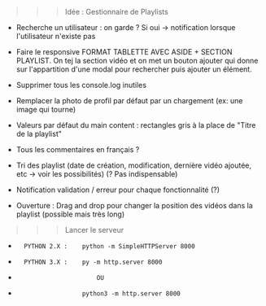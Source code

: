 >>> Idée : Gestionnaire de Playlists
- Recherche un utilisateur : on garde ? Si oui -> notification lorsque l'utilisateur n'existe pas
- Faire le responsive
	FORMAT TABLETTE AVEC ASIDE + SECTION PLAYLIST. On tej la section vidéo et on met un bouton ajouter qui donne sur l'appartition d'une modal pour rechercher puis ajouter un élément.
- Supprimer tous les console.log inutiles
- Remplacer la photo de profil par défaut par un chargement (ex: une image qui tourne)

- Valeurs par défaut du main content : rectangles gris à la place de "Titre de la playlist"

- Tous les commentaires en français ?
- Tri des playlist (date de création, modification, dernière vidéo ajoutée, etc -> voir les possibilités) (? Pas indispensable)
- Notification validation / erreur pour chaque fonctionnalité (?)


- Ouverture : Drag and drop pour changer la position des vidéos dans la playlist (possible mais très long)


>>> Lancer le serveur
- 		PYTHON 2.X : 	python -m SimpleHTTPServer 8000
-		PYTHON 3.X : 	py -m http.server 8000
-							OU
-						python3 -m http.server 8000